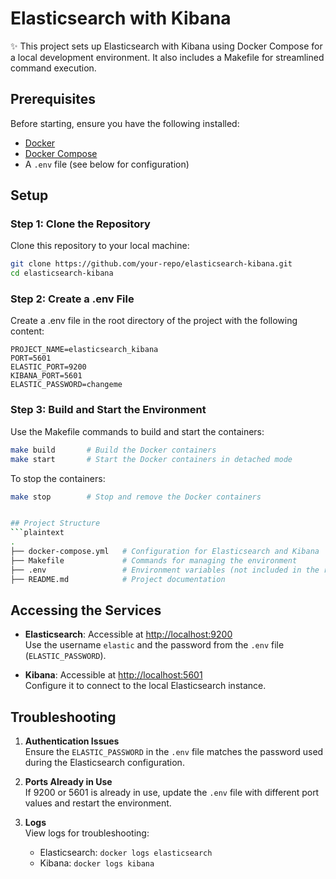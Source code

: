 # Elasticsearch with Kibana

✨ This project sets up Elasticsearch with Kibana using Docker Compose for a local development environment. It also includes a Makefile for streamlined command execution.

## Prerequisites

Before starting, ensure you have the following installed:

- [Docker](https://www.docker.com/get-started)
- [Docker Compose](https://docs.docker.com/compose/install/)
- A `.env` file (see below for configuration)

## Setup

### Step 1: Clone the Repository
Clone this repository to your local machine:
```bash
git clone https://github.com/your-repo/elasticsearch-kibana.git
cd elasticsearch-kibana
```

### Step 2: Create a .env File
Create a .env file in the root directory of the project with the following content:
```env
PROJECT_NAME=elasticsearch_kibana
PORT=5601
ELASTIC_PORT=9200
KIBANA_PORT=5601
ELASTIC_PASSWORD=changeme
```

### Step 3: Build and Start the Environment
Use the Makefile commands to build and start the containers:

```bash
make build       # Build the Docker containers
make start       # Start the Docker containers in detached mode
```

To stop the containers:

```bash
make stop        # Stop and remove the Docker containers


## Project Structure
```plaintext
.
├── docker-compose.yml   # Configuration for Elasticsearch and Kibana
├── Makefile             # Commands for managing the environment
├── .env                 # Environment variables (not included in the repo)
├── README.md            # Project documentation
```

## Accessing the Services
- **Elasticsearch**: Accessible at [http://localhost:9200](http://localhost:9200)  
  Use the username `elastic` and the password from the `.env` file (`ELASTIC_PASSWORD`).

- **Kibana**: Accessible at [http://localhost:5601](http://localhost:5601)  
  Configure it to connect to the local Elasticsearch instance.

## Troubleshooting
1. **Authentication Issues**  
   Ensure the `ELASTIC_PASSWORD` in the `.env` file matches the password used during the Elasticsearch configuration.

2. **Ports Already in Use**  
   If 9200 or 5601 is already in use, update the `.env` file with different port values and restart the environment.

3. **Logs**  
   View logs for troubleshooting:
   - Elasticsearch: `docker logs elasticsearch`
   - Kibana: `docker logs kibana`

